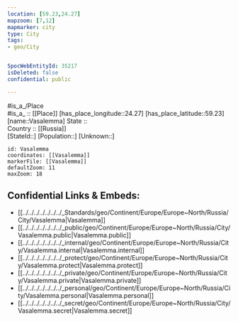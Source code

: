 ```yaml
---
location: [59.23,24.27] 
mapzoom: [7,12] 
mapmarker: city 
type: City
tags:
- geo/City


SpocWebEntityId: 35217
isDeleted: false
confidential: public

---
```

#is_a_/Place  
#is_a_ :: [[Place]] 
[has_place_longitude::24.27] 
[has_place_latitude::59.23] 
[name::Vasalemma] 
State ::  
Country :: [[Russia]]  
[StateId::] 
[Population::] 
[Unknown::] 


```leaflet
id: Vasalemma
coordinates: [[Vasalemma]] 
markerFile: [[Vasalemma]] 
defaultZoom: 11 
maxZoom: 18
```


## Confidential Links & Embeds: 
- [[../../../../../../../_Standards/geo/Continent/Europe/Europe~North/Russia/City/Vasalemma|Vasalemma]] 
- [[../../../../../../../_public/geo/Continent/Europe/Europe~North/Russia/City/Vasalemma.public|Vasalemma.public]] 
- [[../../../../../../../_internal/geo/Continent/Europe/Europe~North/Russia/City/Vasalemma.internal|Vasalemma.internal]] 
- [[../../../../../../../_protect/geo/Continent/Europe/Europe~North/Russia/City/Vasalemma.protect|Vasalemma.protect]] 
- [[../../../../../../../_private/geo/Continent/Europe/Europe~North/Russia/City/Vasalemma.private|Vasalemma.private]] 
- [[../../../../../../../_personal/geo/Continent/Europe/Europe~North/Russia/City/Vasalemma.personal|Vasalemma.personal]] 
- [[../../../../../../../_secret/geo/Continent/Europe/Europe~North/Russia/City/Vasalemma.secret|Vasalemma.secret]] 
